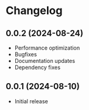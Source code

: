 # Changelog

## 0.0.2 (2024-08-24)
- Performance optimization
- Bugfixes
- Documentation updates
- Dependency fixes

## 0.0.1 (2024-08-10)
- Initial release
